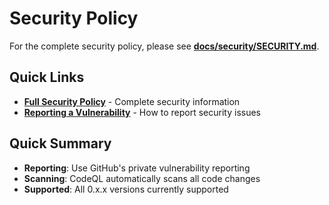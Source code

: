 # Security Policy

For the complete security policy, please see **[docs/security/SECURITY.md](docs/security/SECURITY.md)**.

## Quick Links

- **[Full Security Policy](docs/security/SECURITY.md)** - Complete security information
- **[Reporting a Vulnerability](docs/security/SECURITY.md#reporting-a-vulnerability)** - How to report security issues

## Quick Summary

- **Reporting**: Use GitHub's private vulnerability reporting
- **Scanning**: CodeQL automatically scans all code changes
- **Supported**: All 0.x.x versions currently supported
